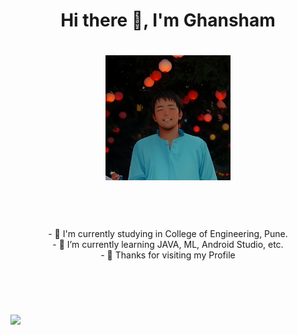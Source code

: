 

 <div id="header" align="center">
  <h1> Hi there 👋, I'm Ghansham </h1>
 <h1></h1>
  <img src="https://github.com/salunkhegr1712/salunkhegr1712/blob/main/ghansham.png" width="200"/>
 <h1></h1><h1></h1>
</div>
<br><br>
 
 <div align="center">
- 🔭 I'm currently studying in College of Engineering, Pune.<br>
- 🌱 I’m currently learning JAVA, ML, Android Studio, etc.<br>
- 💬 Thanks for visiting my Profile <br>
</div>




<h1></h1>
<h1></h1>

<br><br>


<img src="![Ghansham's github stats](https://github-readme-stats.vercel.app/api?username=salunkhegr1712&count_private=true&show_icons=true&theme=radical&hide_rank=false)">
   

